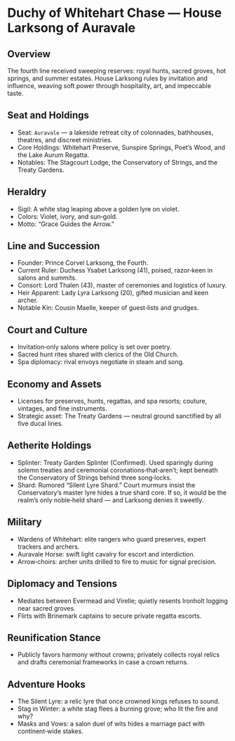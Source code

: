 # Duchy of Whitehart Chase — House Larksong of Auravale

## Overview
The fourth line received sweeping reserves: royal hunts, sacred groves, hot springs, and summer estates. House Larksong rules by invitation and influence, weaving soft power through hospitality, art, and impeccable taste.

## Seat and Holdings
- Seat: `Auravale` — a lakeside retreat city of colonnades, bathhouses, theatres, and discreet ministries.
- Core Holdings: Whitehart Preserve, Sunspire Springs, Poet’s Wood, and the Lake Aurum Regatta.
- Notables: The Stagcourt Lodge, the Conservatory of Strings, and the Treaty Gardens.

## Heraldry
- Sigil: A white stag leaping above a golden lyre on violet.
- Colors: Violet, ivory, and sun‑gold.
- Motto: “Grace Guides the Arrow.”

## Line and Succession
- Founder: Prince Corvel Larksong, the Fourth.
- Current Ruler: Duchess Ysabet Larksong (41), poised, razor‑keen in salons and summits.
- Consort: Lord Thalen (43), master of ceremonies and logistics of luxury.
- Heir Apparent: Lady Lyra Larksong (20), gifted musician and keen archer.
- Notable Kin: Cousin Maelle, keeper of guest‑lists and grudges.

## Court and Culture
- Invitation‑only salons where policy is set over poetry.
- Sacred hunt rites shared with clerics of the Old Church.
- Spa diplomacy: rival envoys negotiate in steam and song.

## Economy and Assets
- Licenses for preserves, hunts, regattas, and spa resorts; couture, vintages, and fine instruments.
- Strategic asset: The Treaty Gardens — neutral ground sanctified by all five ducal lines.

## Aetherite Holdings
- Splinter: Treaty Garden Splinter (Confirmed). Used sparingly during solemn treaties and ceremonial coronations‑that‑aren’t; kept beneath the Conservatory of Strings behind three song‑locks.
- Shard: Rumored “Silent Lyre Shard.” Court murmurs insist the Conservatory’s master lyre hides a true shard core. If so, it would be the realm’s only noble‑held shard — and Larksong denies it sweetly.

## Military
- Wardens of Whitehart: elite rangers who guard preserves, expert trackers and archers.
- Auravale Horse: swift light cavalry for escort and interdiction.
- Arrow‑choirs: archer units drilled to fire to music for signal precision.

## Diplomacy and Tensions
- Mediates between Evermead and Virelle; quietly resents Ironholt logging near sacred groves.
- Flirts with Brinemark captains to secure private regatta escorts.

## Reunification Stance
- Publicly favors harmony without crowns; privately collects royal relics and drafts ceremonial frameworks in case a crown returns.

## Adventure Hooks
- The Silent Lyre: a relic lyre that once crowned kings refuses to sound.
- Stag in Winter: a white stag flees a burning grove; who lit the fire and why?
- Masks and Vows: a salon duel of wits hides a marriage pact with continent‑wide stakes.
